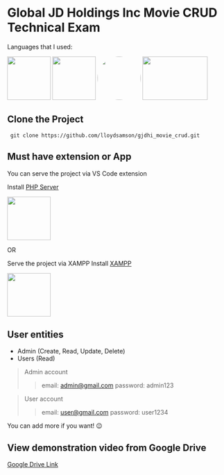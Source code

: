 # Global JD Holdings Inc Movie CRUD Technical Exam

Languages that I used:


 <p align="left">  
<img src="https://cdn.pixabay.com/photo/2017/08/05/11/16/logo-2582748_960_720.png" width="100" height="100" />  
<img src="https://cdn.pixabay.com/photo/2017/08/05/11/16/logo-2582747_960_720.png" width="100" height="100" />  
<img src="https://cdn.pixabay.com/photo/2015/04/23/17/41/javascript-736400_960_720.png" width="100" height="100" style="border-radius:100px;" />  
<img src="https://cdn.freebiesupply.com/logos/large/2x/php-1-logo-png-transparent.png" width="150" height="100" />  
</p>

   
## Clone the Project

     git clone https://github.com/lloydsamson/gjdhi_movie_crud.git


## Must have extension or App

You can serve the project via VS Code extension 

Install [PHP Server](https://marketplace.visualstudio.com/items?itemName=brapifra.phpserver)
<p align="left">
<img src="https://brapifra.gallerycdn.vsassets.io/extensions/brapifra/phpserver/3.0.2/1618410314644/Microsoft.VisualStudio.Services.Icons.Default" width="100" height="100" />  
</p>
OR

Serve the project via XAMPP
Install [XAMPP](https://www.apachefriends.org/download.html)
<p align="left">
<img src="https://upload.wikimedia.org/wikipedia/en/thumb/7/78/XAMPP_logo.svg/1200px-XAMPP_logo.svg.png" width="100" height="100" />  
</p>

##  User entities

 - Admin (Create, Read, Update, Delete)
 - Users (Read)

> Admin account 
>> email: admin@gmail.com 
>>password: admin123  

> User account 
>> email: user@gmail.com 
>>password: user1234  

You can add more if you want! :wink:



## View demonstration video from Google Drive
[Google Drive Link](https://drive.google.com/drive/folders/1--siCvCNVtkSHaJaK0dh3onUCKjhOTdN?usp=sharing)
